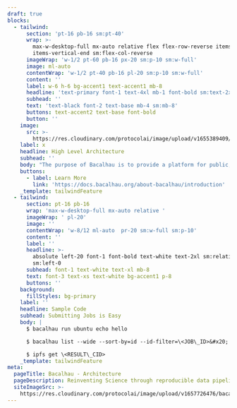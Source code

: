 ```yaml
---
draft: true
blocks:
  - tailwind:
      section: 'pt-16 pb-16 sm:pt-40'
      wrap: >-
        max-w-desktop-full mx-auto relative flex flex-row-reverse items-start
        items-vertical-end sm:flex-col-reverse
      imageWrap: 'w-1/2 pt-60 pb-16 px-20 sm:p-10 sm:w-full'
      image: ml-auto
      contentWrap: 'w-1/2 pt-40 pb-16 pl-20 sm:p-10 sm:w-full'
      content: ''
      label: w-6 h-6 bg-accent1 text-accent1 mb-8
      headline: 'text-primary font-1 text-4xl mb-1 font-bold sm:text-2xl sm:mb-12'
      subhead: ''
      text: 'text-black font-2 text-base mb-4 sm:mb-8'
      buttons: text-accent2 text-base font-bold
      button: ''
    image:
      src: >-
        https://res.cloudinary.com/protocolai/image/upload/v1655389409/bacalhau/Bacalhau_Architecture_and_Roadmap_for_the_Website_pjtcsp.jpg
    label: x
    headline: High Level Architecture
    subhead: ''
    body: "The purpose of Bacalhau is to provide a platform for public, transparent, and optionally verifiable computation. Bacalhau enables users to run arbitrary docker containers and wasm images as tasks against data stored in IPFS. This architecture is also referred to as Compute Over Data (or CoD). The Portuguese word for salted Cod fish is \"Bacalhau\" which is the origin of the project's name.\n\nBacalhau operates as a peer-to-peer network of nodes where each node has both a requestor and compute component.\_&#x20;\n\nTo interact with the cluster - Bacalhau CLI requests are sent to a node in the cluster (via JSON over HTTP), which then broadcasts messages over the transport layer to other nodes in the cluster.\_ All other nodes in the network are connected to the transport layer and as such have a shared view of the world.\n"
    buttons:
      - label: Learn More
        link: 'https://docs.bacalhau.org/about-bacalhau/introduction'
    _template: tailwindFeature
  - tailwind:
      section: pt-16 pb-16
      wrap: 'max-w-desktop-full mx-auto relative '
      imageWrap: ' pl-20'
      image: ''
      contentWrap: 'w-8/12 ml-auto  pr-20 sm:w-full sm:p-10'
      content: ''
      label: ''
      headline: >-
        absolute left-20 font-1 font-bold text-white text-2xl sm:relative
        sm:left-0
      subhead: font-1 text-white text-xl mb-8
      text: font-3 text-xs text-white bg-accent1 p-8
      buttons: ''
    background:
      fillStyles: bg-primary
    label: ''
    headline: Sample Code
    subhead: Submitting Jobs is Easy
    body: |
      $ bacalhau run ubuntu echo hello

      $ bacalhau list --wide --sort-by=id --id-filter=\<JOB\_ID>&#x20;

      $ ipfs get \<RESULT\_CID>
    _template: tailwindFeature
meta:
  pageTitle: Bacalhau - Architecture
  pageDescription: Reinventing Science through reproducible data pipelines
  siteImageSrc: >-
    https://res.cloudinary.com/protocolai/image/upload/v1657726476/bacalhau/bacalhua-social_hbrzct.png
---
```



